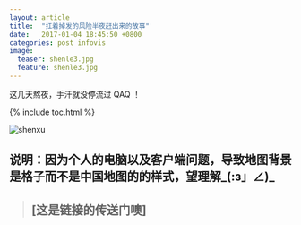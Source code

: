 ```yaml
---
layout: article
title:  "扛着掉发的风险半夜赶出来的故事"
date:   2017-01-04 18:45:50 +0800
categories: post infovis
image:
  teaser: shenle3.jpg
  feature: shenle3.jpg
---
```


这几天熬夜，手汗就没停流过 QAQ ！

{% include toc.html %}

![shenxu](https://image.ipaiban.com/upload-ueditor-image-20180105-1515110483058018437.jpg)

## 说明：因为个人的电脑以及客户端问题，导致地图背景是格子而不是中国地图的的样式，望理解_(:з」∠)_


> ## [这是链接的传送门噢]


[这是链接的传送门喔]: https://public.tableau.com/profile/.6733#!/vizhome/222_28/sheet8
